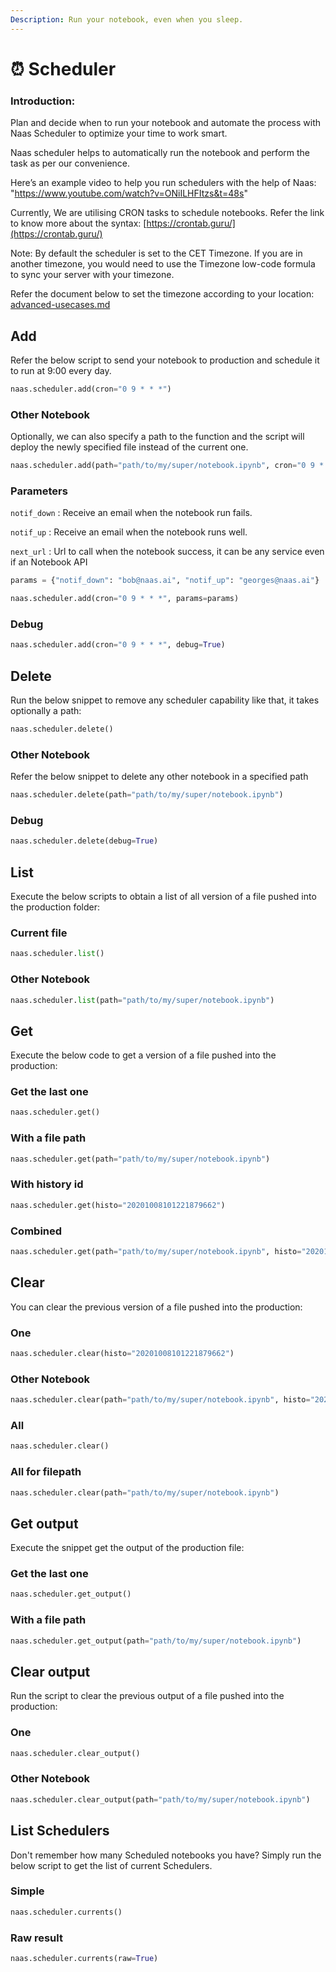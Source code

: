 ```yaml
---
Description: Run your notebook, even when you sleep.
---
```


# ⏰ Scheduler

### Introduction:
Plan and decide when to run your notebook and automate the process with Naas Scheduler to optimize your time to work smart.

Naas scheduler helps to automatically run the notebook and perform the task as per our convenience. 

Here’s an example video to help you run schedulers with the help of Naas: "https://www.youtube.com/watch?v=ONiILHFItzs&t=48s"

Currently, We are utilising CRON tasks to schedule notebooks. Refer the link to know more about the syntax: [https://crontab.guru/](https://crontab.guru/)


Note: By default the scheduler is set to the CET Timezone. If you are in another timezone, you would need to use the Timezone low-code formula to sync your server with your timezone.

Refer the document below to set the timezone according to your location:
[advanced-usecases.md](../advanced/advanced-usecases.md)


## Add

Refer the below script to send your notebook to production and schedule it to run at 9:00 every day.

```python
naas.scheduler.add(cron="0 9 * * *")
```

### Other Notebook

Optionally, we can also specify a path to the function and the script will deploy the newly specified file instead of the current one.

```python
naas.scheduler.add(path="path/to/my/super/notebook.ipynb", cron="0 9 * * *")
```

### Parameters

`notif_down` : Receive an email when the notebook run fails.

`notif_up` : Receive an email when the notebook runs well.

`next_url` : Url to call when the notebook success, it can be any service even if an Notebook API

```python
params = {"notif_down": "bob@naas.ai", "notif_up": "georges@naas.ai"}

naas.scheduler.add(cron="0 9 * * *", params=params)
```

### Debug

```python
naas.scheduler.add(cron="0 9 * * *", debug=True)
```

## Delete

Run the below snippet to remove any scheduler capability like that, it takes optionally a path:&#x20;

```python
naas.scheduler.delete()
```

### Other Notebook

Refer the below snippet to delete any other notebook in a specified path

```python
naas.scheduler.delete(path="path/to/my/super/notebook.ipynb")
```

### Debug

```python
naas.scheduler.delete(debug=True)
```



## List&#x20;

Execute the below scripts to obtain a list of all version of a file pushed into the production folder:

### Current file

```python
naas.scheduler.list()
```

### Other Notebook&#x20;

```python
naas.scheduler.list(path="path/to/my/super/notebook.ipynb")
```

## Get&#x20;

Execute the below code to get a version of a file pushed into the production:

### Get the last one

```python
naas.scheduler.get()
```

### With a file path

```python
naas.scheduler.get(path="path/to/my/super/notebook.ipynb")
```

### With history id

```python
naas.scheduler.get(histo="20201008101221879662")
```

### Combined

```python
naas.scheduler.get(path="path/to/my/super/notebook.ipynb", histo="20201008101221879662")
```

## Clear

You can clear the previous version of a file pushed into the production:

### One

```python
naas.scheduler.clear(histo="20201008101221879662")
```

### Other Notebook

```python
naas.scheduler.clear(path="path/to/my/super/notebook.ipynb", histo="20201008101221879662")
```

### All

```python
naas.scheduler.clear()
```

### All for filepath

```python
naas.scheduler.clear(path="path/to/my/super/notebook.ipynb")
```

## Get output

Execute the snippet get the output of the production file:

### Get the last one

```python
naas.scheduler.get_output()
```

### With a file path

```python
naas.scheduler.get_output(path="path/to/my/super/notebook.ipynb")
```

## Clear output

Run the script to clear the previous output of a file pushed into the production:

### One

```python
naas.scheduler.clear_output()
```

### Other Notebook

```python
naas.scheduler.clear_output(path="path/to/my/super/notebook.ipynb")
```

## List Schedulers

Don't remember how many Scheduled notebooks you have? Simply run the below script to get the list of current Schedulers.

### Simple

```python
naas.scheduler.currents()
```

### Raw result&#x20;

```python
naas.scheduler.currents(raw=True)
```

